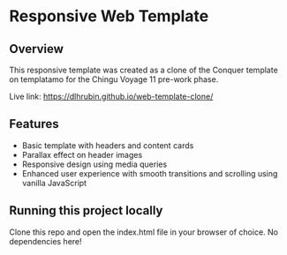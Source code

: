 # Responsive Web Template

## Overview
This responsive template was created as a clone of the Conquer template on templatamo for the Chingu Voyage 11 pre-work phase.

Live link: https://dlhrubin.github.io/web-template-clone/

## Features
* Basic template with headers and content cards
* Parallax effect on header images
* Responsive design using media queries
* Enhanced user experience with smooth transitions and scrolling using vanilla JavaScript

## Running this project locally
Clone this repo and open the index.html file in your browser of choice. No dependencies here!
